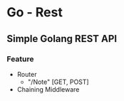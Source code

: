 # Go - Rest
## Simple Golang REST API

### Feature
- Router
    - "/Note" [GET, POST]
- Chaining Middleware
